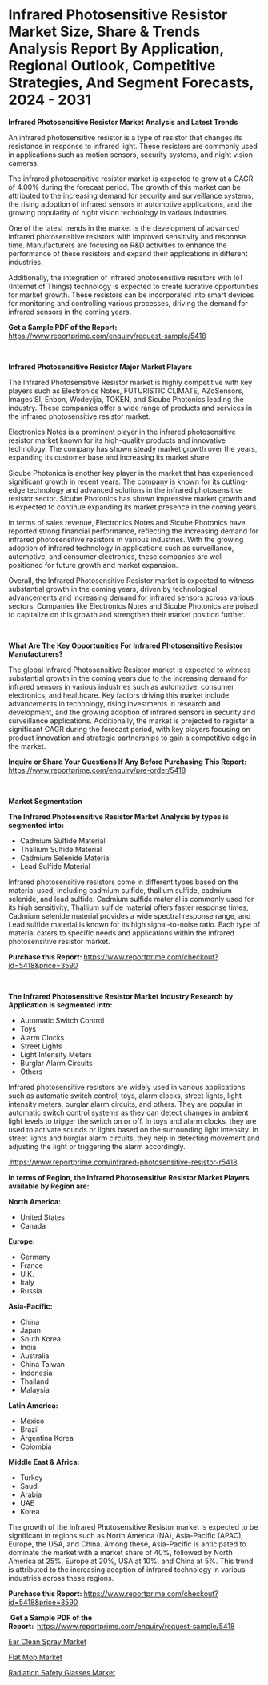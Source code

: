 <p><h1>Infrared Photosensitive Resistor Market Size, Share & Trends Analysis Report By Application, Regional Outlook, Competitive Strategies, And Segment Forecasts, 2024 - 2031</h1></p><p><strong>Infrared Photosensitive Resistor Market Analysis and Latest Trends</strong></p>
<p><p>An infrared photosensitive resistor is a type of resistor that changes its resistance in response to infrared light. These resistors are commonly used in applications such as motion sensors, security systems, and night vision cameras.</p><p>The infrared photosensitive resistor market is expected to grow at a CAGR of 4.00% during the forecast period. The growth of this market can be attributed to the increasing demand for security and surveillance systems, the rising adoption of infrared sensors in automotive applications, and the growing popularity of night vision technology in various industries.</p><p>One of the latest trends in the market is the development of advanced infrared photosensitive resistors with improved sensitivity and response time. Manufacturers are focusing on R&D activities to enhance the performance of these resistors and expand their applications in different industries.</p><p>Additionally, the integration of infrared photosensitive resistors with IoT (Internet of Things) technology is expected to create lucrative opportunities for market growth. These resistors can be incorporated into smart devices for monitoring and controlling various processes, driving the demand for infrared sensors in the coming years.</p></p>
<p><strong>Get a Sample PDF of the Report:&nbsp;</strong> <a href="https://www.reportprime.com/enquiry/request-sample/5418">https://www.reportprime.com/enquiry/request-sample/5418</a></p>
<p>&nbsp;</p>
<p><strong>Infrared Photosensitive Resistor Major Market Players</strong></p>
<p><p>The Infrared Photosensitive Resistor market is highly competitive with key players such as Electronics Notes, FUTURISTIC CLIMATE, AZoSensors, Images SI, Enbon, Wodeyijia, TOKEN, and Sicube Photonics leading the industry. These companies offer a wide range of products and services in the infrared photosensitive resistor market.</p><p>Electronics Notes is a prominent player in the infrared photosensitive resistor market known for its high-quality products and innovative technology. The company has shown steady market growth over the years, expanding its customer base and increasing its market share.</p><p>Sicube Photonics is another key player in the market that has experienced significant growth in recent years. The company is known for its cutting-edge technology and advanced solutions in the infrared photosensitive resistor sector. Sicube Photonics has shown impressive market growth and is expected to continue expanding its market presence in the coming years.</p><p>In terms of sales revenue, Electronics Notes and Sicube Photonics have reported strong financial performance, reflecting the increasing demand for infrared photosensitive resistors in various industries. With the growing adoption of infrared technology in applications such as surveillance, automotive, and consumer electronics, these companies are well-positioned for future growth and market expansion.</p><p>Overall, the Infrared Photosensitive Resistor market is expected to witness substantial growth in the coming years, driven by technological advancements and increasing demand for infrared sensors across various sectors. Companies like Electronics Notes and Sicube Photonics are poised to capitalize on this growth and strengthen their market position further.</p></p>
<p>&nbsp;</p>
<p><strong>What Are The Key Opportunities For Infrared Photosensitive Resistor Manufacturers?</strong></p>
<p><p>The global Infrared Photosensitive Resistor market is expected to witness substantial growth in the coming years due to the increasing demand for infrared sensors in various industries such as automotive, consumer electronics, and healthcare. Key factors driving this market include advancements in technology, rising investments in research and development, and the growing adoption of infrared sensors in security and surveillance applications. Additionally, the market is projected to register a significant CAGR during the forecast period, with key players focusing on product innovation and strategic partnerships to gain a competitive edge in the market.</p></p>
<p><strong>Inquire or Share Your Questions If Any Before Purchasing This Report:</strong> <a href="https://www.reportprime.com/enquiry/pre-order/5418">https://www.reportprime.com/enquiry/pre-order/5418</a></p>
<p>&nbsp;</p>
<p><strong>Market Segmentation</strong></p>
<p><strong>The Infrared Photosensitive Resistor Market Analysis by types is segmented into:</strong></p>
<p><ul><li>Cadmium Sulfide Material</li><li>Thallium Sulfide Material</li><li>Cadmium Selenide Material</li><li>Lead Sulfide Material</li></ul></p>
<p><p>Infrared photosensitive resistors come in different types based on the material used, including cadmium sulfide, thallium sulfide, cadmium selenide, and lead sulfide. Cadmium sulfide material is commonly used for its high sensitivity, Thallium sulfide material offers faster response times, Cadmium selenide material provides a wide spectral response range, and Lead sulfide material is known for its high signal-to-noise ratio. Each type of material caters to specific needs and applications within the infrared photosensitive resistor market.</p></p>
<p><strong>Purchase this Report:&nbsp;</strong><a href="https://www.reportprime.com/checkout?id=5418&price=3590">https://www.reportprime.com/checkout?id=5418&price=3590</a></p>
<p>&nbsp;</p>
<p><strong>The Infrared Photosensitive Resistor Market Industry Research by Application is segmented into:</strong></p>
<p><ul><li>Automatic Switch Control</li><li>Toys</li><li>Alarm Clocks</li><li>Street Lights</li><li>Light Intensity Meters</li><li>Burglar Alarm Circuits</li><li>Others</li></ul></p>
<p><p>Infrared photosensitive resistors are widely used in various applications such as automatic switch control, toys, alarm clocks, street lights, light intensity meters, burglar alarm circuits, and others. They are popular in automatic switch control systems as they can detect changes in ambient light levels to trigger the switch on or off. In toys and alarm clocks, they are used to activate sounds or lights based on the surrounding light intensity. In street lights and burglar alarm circuits, they help in detecting movement and adjusting the light or triggering the alarm accordingly.</p></p>
<p><a href="https://www.reportprime.com/infrared-photosensitive-resistor-r5418">&nbsp;https://www.reportprime.com/infrared-photosensitive-resistor-r5418</a></p>
<p><strong>In terms of Region, the Infrared Photosensitive Resistor Market Players available by Region are:</strong></p>
<p>
    <p> <strong> North America: </strong>
        <ul>
            <li>United States</li>
            <li>Canada</li>
        </ul>
        </p> 
    <p> <strong> Europe: </strong>
        <ul>
            <li>Germany</li>
            <li>France</li>
            <li>U.K.</li>
            <li>Italy</li>
            <li>Russia</li>
        </ul>
        </p> 
    <p> <strong> Asia-Pacific: </strong>
        <ul>
            <li>China</li>
            <li>Japan</li>
            <li>South Korea</li>
            <li>India</li>
            <li>Australia</li>
            <li>China Taiwan</li>
            <li>Indonesia</li>
            <li>Thailand</li>
            <li>Malaysia</li>
        </ul>
        </p> 
    <p> <strong> Latin America: </strong>
        <ul>
            <li>Mexico</li>
            <li>Brazil</li>
            <li>Argentina Korea</li>
            <li>Colombia</li>
        </ul>
        </p> 
    <p> <strong> Middle East & Africa: </strong>
        <ul>
            <li>Turkey</li>
            <li>Saudi</li>
            <li>Arabia</li>
            <li>UAE</li>
            <li>Korea</li>
        </ul>
    </p>
    </p>
<p><p>The growth of the Infrared Photosensitive Resistor market is expected to be significant in regions such as North America (NA), Asia-Pacific (APAC), Europe, the USA, and China. Among these, Asia-Pacific is anticipated to dominate the market with a market share of 40%, followed by North America at 25%, Europe at 20%, USA at 10%, and China at 5%. This trend is attributed to the increasing adoption of infrared technology in various industries across these regions.</p></p>
<p><strong>Purchase this Report: </strong><a href="https://www.reportprime.com/checkout?id=5418&price=3590">https://www.reportprime.com/checkout?id=5418&price=3590</a></p>
<p>&nbsp;<strong>Get a Sample PDF of the Report:&nbsp;&nbsp;</strong><a href="https://www.reportprime.com/enquiry/request-sample/5418">https://www.reportprime.com/enquiry/request-sample/5418</a></p>
<p><strong></strong></p>
<p><p><a href="https://www.linkedin.com/pulse/ear-clean-spray-market-furnishes-information-share-trends-at3ff">Ear Clean Spray Market</a></p><p><a href="https://www.linkedin.com/pulse/flat-mop-market-share-evolution-growth-trends-2024-2031-lf3cf">Flat Mop Market</a></p><p><a href="https://www.linkedin.com/pulse/radiation-safety-glasses-market-key-successful-business-strategy-ytb4f">Radiation Safety Glasses Market</a></p></p>